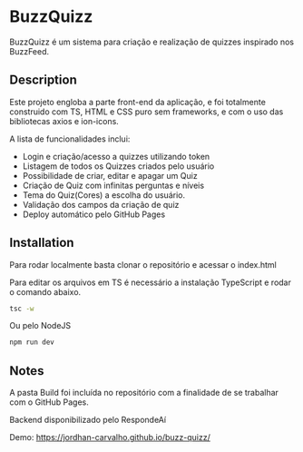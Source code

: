 # BuzzQuizz

BuzzQuizz é um sistema para criação e realização de quizzes inspirado nos BuzzFeed.

## Description

Este projeto engloba a parte front-end da aplicação, e foi totalmente construido com TS, HTML e CSS puro sem frameworks, e com o uso das bibliotecas axios e ion-icons.

A lista de funcionalidades inclui:

- Login e criação/acesso a quizzes utilizando token
- Listagem de todos os Quizzes criados pelo usuário
- Possibilidade de criar, editar e apagar um Quiz
- Criação de Quiz com infinitas perguntas e níveis
- Tema do Quiz(Cores) a escolha do usuário.
- Validação dos campos da criação de quiz
- Deploy automático pelo GitHub Pages

## Installation

Para rodar localmente basta clonar o repositório e acessar o index.html

Para editar os arquivos em TS é necessário a instalação TypeScript e rodar o comando abaixo.

```bash
tsc -w
```

Ou pelo NodeJS

```bash
npm run dev
```

## Notes

A pasta Build foi incluída no repositório com a finalidade de se trabalhar com o GitHub Pages.

Backend disponibilizado pelo RespondeAí

Demo:
https://jordhan-carvalho.github.io/buzz-quizz/

